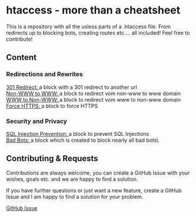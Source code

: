 
# htaccess - more than a cheatsheet

This is a repository with all the usless parts of a .htaccess file. From redirects up to blocking bots, creating routes etc.... all included! Feel free to contribute!


## Content
### Redirections and Rewrites
[301 Redirect: ](https://github.com/haupt-pascal/htaccess/blob/main/src/rewrites/301_redirect.txt) a block with a 301 redirect to another url\
[Non-WWW to WWW: ](https://github.com/haupt-pascal/htaccess/blob/main/src/rewrites/non_wwww_www.txt) a block to redirect vom non-www to www domain\
[WWW to Non-WWW: ](https://github.com/haupt-pascal/htaccess/blob/main/src/rewrites/wwww_non_www.txt) a block to redirect vom www to non-www domain\
[Force HTTPS: ](https://github.com/haupt-pascal/htaccess/blob/main/src/rewrites/force_https.txt) a block to force HTTPS

### Security and Privacy
[SQL Injection Prevention: ](https://github.com/haupt-pascal/htaccess/blob/main/src/security/sql_injection_prevention.txt) a block to prevent SQL Injections\
[Bad Bots: ](https://github.com/haupt-pascal/htaccess/blob/main/src/security/bad_bots.txt) a block which is created to block nearly all bad bots\

## Contributing & Requests

Contributions are always welcome, you can create a GitHub Issue with your wishes, goals etc. and we are happy to find a solution. 

If you have further questions or just want a new feature, create a GitHub Issue and I am happy to find a solution for your problem. 

[GitHub Issue](https://github.com/haupt-pascal/htaccess/issues)

